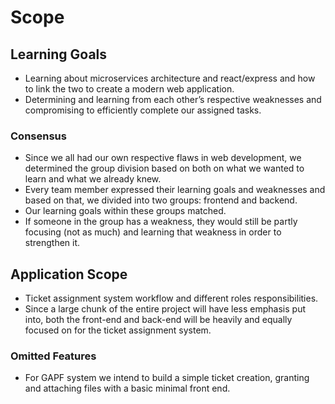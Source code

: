 # Scope

## Learning Goals

* Learning about microservices architecture and react/express and how to link the two to create a modern web application. 
* Determining and learning from each other’s respective weaknesses and compromising to efficiently complete our assigned tasks.

### Consensus

* Since we all had our own respective flaws in web development, we determined the group division based on both on what we wanted to learn and what we already knew.
* Every team member expressed their learning goals and weaknesses and based on that, we divided into two groups: frontend and backend. 
* Our learning goals within these groups matched.
* If someone in the group has a weakness, they would still be partly focusing (not as much) and learning that weakness in order to strengthen it.

## Application Scope

* Ticket assignment system workflow and different roles responsibilities. 
* Since a large chunk of the entire project will have less emphasis put into, both the front-end and back-end will be heavily and equally focused on for the ticket assignment system.

### Omitted Features

* For GAPF system we intend to build a simple ticket creation, granting and attaching files with a basic minimal front end.
